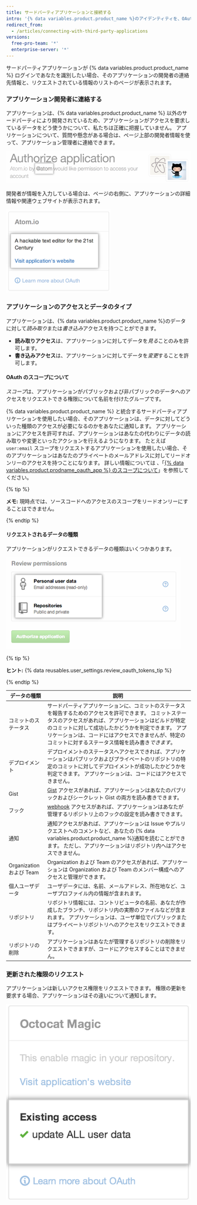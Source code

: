 ```yaml
---
title: サードパーティアプリケーションと接続する
intro: '{% data variables.product.product_name %}のアイデンティティを、OAuth を使うサードパーティのアプリケーションに接続できます。 これらのアプリケーションを認可する際には、そのアプリケーションを信頼するか、誰が開発したのか、そのアプリケーションがどういった種類の情報にアクセスしたいのかを確認すべきです。'
redirect_from:
  - /articles/connecting-with-third-party-applications
versions:
  free-pro-team: '*'
  enterprise-server: '*'
---
```


サードパーティアプリケーションが {% data variables.product.product_name %} ログインであなたを識別したい場合、そのアプリケーションの開発者の連絡先情報と、リクエストされている情報のリストのページが表示されます。

### アプリケーション開発者に連絡する

アプリケーションは、{% data variables.product.product_name %} 以外のサードパーティにより開発されているため、アプリケーションがアクセスを要求しているデータをどう使うかについて、私たちは正確に把握していません。 アプリケーションについて、質問や懸念がある場合は、ページ上部の開発者情報を使って、アプリケーション管理者に連絡できます。

![{% data variables.product.prodname_oauth_app %}オーナー情報](/assets/images/help/platform/oauth_owner_bar.png)

開発者が情報を入力している場合は、ページの右側に、アプリケーションの詳細情報や関連ウェブサイトが表示されます。

![OAuth アプリケーションの情報とウェブサイト](/assets/images/help/platform/oauth_app_info.png)

### アプリケーションのアクセスとデータのタイプ

アプリケーションは、{% data variables.product.product_name %}のデータに対して*読み取り*または*書き込み*アクセスを持つことができます。

- **読み取りアクセス**は、アプリケーションに対してデータを*見る*ことのみを許可します。
- **書き込みアクセス**は、アプリケーションに対してデータを*変更*することを許可します。

#### OAuth のスコープについて

*スコープ*は、アプリケーションがパブリックおよび非パブリックのデータへのアクセスをリクエストできる権限について名前を付けたグループです。

{% data variables.product.product_name %} と統合するサードパーティアプリケーションを使用したい場合、そのアプリケーションは、データに対してどういった種類のアクセスが必要になるのかをあなたに通知します。 アプリケーションにアクセスを許可すれば、アプリケーションはあなたの代わりにデータの読み取りや変更といったアクションを行えるようになります。 たとえば `user:email` スコープをリクエストするアプリケーションを使用したい場合、そのアプリケーションはあなたのプライベートのメールアドレスに対してリードオンリーのアクセスを持つことになります。 詳しい情報については 、「[{% data variables.product.prodname_oauth_app %} のスコープについて](//apps/building-integrations/setting-up-and-registering-oauth-apps/about-scopes-for-oauth-apps)」を参照してください。

{% tip %}

**メモ:** 現時点では、ソースコードへのアクセスのスコープをリードオンリーにすることはできません。

{% endtip %}

#### リクエストされるデータの種類

アプリケーションがリクエストできるデータの種類はいくつかあります。

![OAuth アクセスの詳細](/assets/images/help/platform/oauth_access_types.png)

{% tip %}

**ヒント:** {% data reusables.user_settings.review_oauth_tokens_tip %}

{% endtip %}

| データの種類                | 説明                                                                                                                                                                                      |
| --------------------- | --------------------------------------------------------------------------------------------------------------------------------------------------------------------------------------- |
| コミットのステータス            | サードパーティアプリケーションに、コミットのステータスを報告するためのアクセスを許可できます。 コミットステータスのアクセスがあれば、アプリケーションはビルドが特定のコミットに対して成功したかどうかを判定できます。 アプリケーションは、コードにはアクセスできませんが、特定のコミットに対するステータス情報を読み書き<em>できます</em>。 |
| デプロイメント               | デプロイメントのステータスへアクセスできれば、アプリケーションはパブリックおよびプライベートのリポジトリの特定のコミットに対してデプロイメントが成功したかどうかを判定できます。 アプリケーションは、コードにはアクセスできません。                                                                      |
| Gist                  | [Gist](https://gist.github.com) アクセスがあれば、アプリケーションはあなたのパブリックおよびシークレット Gist の両方を読み書きできます。                                                                                                 |
| フック                   | [webhook](/webhooks) アクセスがあれば、アプリケーションはあなたが管理するリポジトリ上のフックの設定を読み書きできます。                                                                                                                  |
| 通知                    | 通知アクセスがあれば、アプリケーションは Issue やプルリクエストへのコメントなど、あなたの {% data variables.product.product_name %}通知を読むことができます。 ただし、アプリケーションはリポジトリ内へはアクセスできません。                                                 |
| Organization および Team | Organization および Team のアクセスがあれば、アプリケーションは Organization および Team のメンバー構成へのアクセスと管理ができます。                                                                                                  |
| 個人ユーザデータ              | ユーザデータには、名前、メールアドレス、所在地など、ユーザプロファイル内の情報が含まれます。                                                                                                                                          |
| リポジトリ                 | リポジトリ情報には、コントリビュータの名前、あなたが作成したブランチ、リポジトリ内の実際のファイルなどが含まれます。 アプリケーションは、ユーザ単位でパブリックまたはプライベートリポジトリへのアクセスをリクエストできます。                                                                         |
| リポジトリの削除              | アプリケーションはあなたが管理するリポジトリの削除をリクエストできますが、コードにアクセスすることはできません。                                                                                                                                |

### 更新された権限のリクエスト

アプリケーションは新しいアクセス権限をリクエストできます。 権限の更新を要求する場合、アプリケーションはその違いについて通知します。

![サードパーティアプリケーションのアクセスを変更する](/assets/images/help/platform/oauth_existing_access_pane.png)
